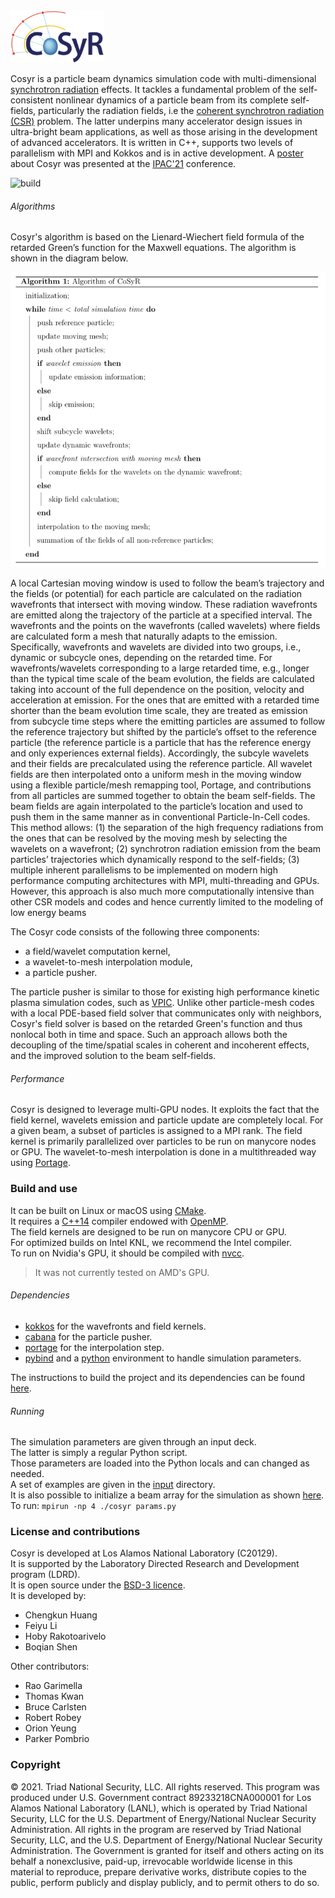 

<img src="docs/logo.png?raw=true" alt="logo" width="150">

<!--###### Summary-->
Cosyr is a particle beam dynamics simulation code with multi-dimensional [synchrotron radiation](https://en.wikipedia.org/wiki/Synchrotron_radiation) effects. It tackles a fundamental problem of the self-consistent nonlinear dynamics of a particle beam from its complete self-fields, particularly the radiation fields, i.e the [coherent synchrotron radiation (CSR)](http://linkinghub.elsevier.com/retrieve/pii/S016890029700822X) problem. The latter underpins many accelerator design issues in ultra-bright beam applications, as well as those arising in the development of advanced accelerators. It is written in C++, supports two levels of parallelism with MPI and Kokkos and is in active development. A [poster](./docs/CSR_IPAC2021.pdf) about Cosyr was presented at the [IPAC'21](https://www.ipac21.org/index.php#) conference.

![build](https://github.com/lanl/cosyr/actions/workflows/main.yml/badge.svg)

###### Algorithms

Cosyr's algorithm is based on the Lienard-Wiechert field formula of the retarded Green’s function for the Maxwell equations. The algorithm is shown in the diagram below.

![Algorithm](./docs/algorithm.png)

A local Cartesian moving window is used to follow the beam’s trajectory and the fields (or potential) for each particle are calculated on the radiation wavefronts that intersect with moving window. These radiation wavefronts are emitted along the trajectory of the particle at a specified interval. The wavefronts and the points on the wavefronts (called wavelets) where fields are calculated form a mesh that naturally adapts to the emission. Specifically, wavefronts and wavelets are divided into two groups, i.e., dynamic or subcycle ones, depending on the retarded time. For wavefronts/wavelets corresponding to a large retarded time, e.g., longer than the typical time scale of the beam evolution, the fields are calculated taking into account of the full dependence on the position, velocity and acceleration at emission. For the ones that are emitted with a retarded time shorter than the beam evolution time scale, they are treated as emission from subcycle time steps where the emitting particles are assumed to follow the reference trajectory but shifted by the particle’s offset to the reference particle (the reference particle is a particle that has the reference energy and only experiences external fields). Accordingly, the subcyle wavelets and their fields are precalculated using the reference particle.   All wavelet fields are then interpolated onto a uniform mesh in the moving window using a flexible particle/mesh remapping tool, Portage, and contributions from all particles are summed together to obtain the beam self-fields. The beam fields are again interpolated to the particle’s location and used to push them in the same manner as in conventional Particle-In-Cell codes. This method allows: (1) the separation of the high frequency radiations from the ones that can be resolved by the moving mesh by selecting the wavelets on a wavefront; (2) synchrotron radiation emission from the beam particles’ trajectories which dynamically respond to the self-fields; (3) multiple inherent parallelisms to be implemented on modern high performance computing architectures with MPI, multi-threading and GPUs. However, this approach is also much more computationally intensive than other CSR models and codes and hence currently limited to the modeling of low energy beams

The Cosyr code consists of the following three components:

- a field/wavelet computation kernel,
- a wavelet-to-mesh interpolation module,
- a particle pusher. 

The particle pusher is similar to those for existing high performance kinetic plasma simulation codes, such as [VPIC](https://github.com/lanl/vpic). Unlike other particle-mesh codes with a local PDE-based field solver that communicates only with neighbors, Cosyr's field solver is based on the retarded Green's function and thus nonlocal both in time and space. Such an approach allows both the decoupling of the time/spatial scales in coherent and incoherent effects, and the improved solution to the beam self-fields. 

###### Performance

Cosyr is designed to leverage multi-GPU nodes. It exploits the fact that the field kernel, wavelets emission and particle update are completely local. For a given beam, a subset of particles is assigned to a MPI rank. The field kernel is primarily parallelized over particles to be run on manycore nodes or GPU. The wavelet-to-mesh interpolation is done in a multithreaded way using [Portage](https://github.com/laristra/portage).

### Build and use

It can be built on Linux or macOS using [CMake](https://cmake.org).  
It requires a [C++14](https://isocpp.org/wiki/faq/cpp14-language) compiler endowed with [OpenMP](https://www.openmp.org).  
The field kernels are designed to be run on manycore CPU or GPU.  
For optimized builds on Intel KNL, we recommend the Intel compiler.  
To run on Nvidia's GPU, it should be compiled with [nvcc](https://docs.nvidia.com/cuda/cuda-compiler-driver-nvcc/index.html).  
> It was not currently tested on AMD's GPU.  

###### Dependencies

- [kokkos](https://github.com/kokkos/kokkos) for the wavefronts and field kernels.
- [cabana](https://github.com/ECP-copa/Cabana) for the particle pusher.
- [portage](https://github.com/laristra/portage) for the interpolation step.
- [pybind](https://github.com/pybind/pybind11) and a [python](https://www.python.org) environment to handle simulation parameters.  

The instructions to build the project and its dependencies can be found [here](./docs/BUILD.md).   

###### Running

The simulation parameters are given through an input deck.  
The latter is simply a regular Python script.  
Those parameters are loaded into the Python locals and can changed as needed.  
A set of examples are given in the [input](./input) directory.  
It is also possible to initialize a beam array for the simulation as shown [here](./input/test_beam_remap.py).  
To run: `mpirun -np 4 ./cosyr params.py`

### License and contributions

Cosyr is developed at Los Alamos National Laboratory (C20129).  
It is supported by the Laboratory Directed Research and Development program (LDRD).  
It is open source under the [BSD-3 licence](./LICENSE.txt).  
It is developed by:

- Chengkun Huang 
- Feiyu Li 
- Hoby Rakotoarivelo
- Boqian Shen 

Other contributors:

- Rao Garimella 
- Thomas Kwan
- Bruce Carlsten 
- Robert Robey 
- Orion Yeung
- Parker Pombrio

### Copyright
© 2021. Triad National Security, LLC. All rights reserved.
This program was produced under U.S. Government contract 89233218CNA000001 for Los Alamos
National Laboratory (LANL), which is operated by Triad National Security, LLC for the U.S.
Department of Energy/National Nuclear Security Administration. All rights in the program are
reserved by Triad National Security, LLC, and the U.S. Department of Energy/National Nuclear
Security Administration. The Government is granted for itself and others acting on its behalf a
nonexclusive, paid-up, irrevocable worldwide license in this material to reproduce, prepare
derivative works, distribute copies to the public, perform publicly and display publicly, and to permit others to do so.
